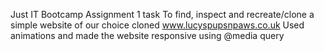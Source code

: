 Just IT Bootcamp
Assignment 1 task
To find, inspect and recreate/clone a simple website of our choice
cloned www.lucyspupsnpaws.co.uk
Used animations and made the website responsive using @media query
